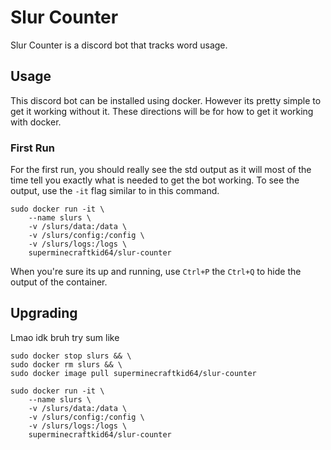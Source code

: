 # Slur Counter

Slur Counter is a discord bot that tracks word usage.

## Usage

This discord bot can be installed using docker. However its pretty simple to get it working without it. These directions will be for how to get it working with docker.

### First Run

For the first run, you should really see the std output as it will most of the time tell you exactly what is needed to get the bot working. To see the output, use the `-it` flag similar to in this command.

```shell
sudo docker run -it \
    --name slurs \
    -v /slurs/data:/data \
    -v /slurs/config:/config \
    -v /slurs/logs:/logs \
    superminecraftkid64/slur-counter
```

When you're sure its up and running, use `Ctrl+P` the `Ctrl+Q` to hide the output of the container.

## Upgrading

Lmao idk bruh try sum like

```shell
sudo docker stop slurs && \
sudo docker rm slurs && \
sudo docker image pull superminecraftkid64/slur-counter

sudo docker run -it \
    --name slurs \
    -v /slurs/data:/data \
    -v /slurs/config:/config \
    -v /slurs/logs:/logs \
    superminecraftkid64/slur-counter
```
